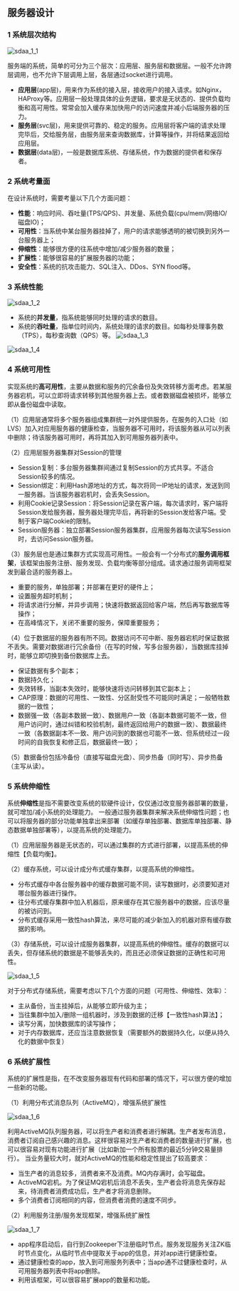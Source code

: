 ﻿## 服务器设计 
 
### 1 系统层次结构

![sdaa_1_1](https://github.com/justscu/BL/blob/master/pics/sdaa_1_1.png)

服务端的系统，简单的可分为三个层次：应用层、服务层和数据层。一般不允许跨层调用，也不允许下层调用上层，各层通过socket进行调用。
- **应用层**(app层)，用来作为系统的接入层，接收用户的接入请求。如Nginx，HAProxy等。应用层一般处理具体的业务逻辑，要求是无状态的、提供负载均衡和高可用性。常常会加入缓存来加快用户的访问速度并减小后端服务器的压力。
- **服务层**(svc层)，用来提供可靠的、稳定的服务。应用层将客户端的请求处理完毕后，交给服务层，由服务层来查询数据库，计算等操作，并将结果返回给应用层。
- **数据层**(data层)，一般是数据库系统、存储系统，作为数据的提供者和保存者。
    
### 2 系统考量面
在设计系统时，需要考量以下几个方面问题：
- **性能**：响应时间、吞吐量(TPS/QPS)、并发量、系统负载(cpu/mem/网络IO/磁盘IO)；
- **可用性**：当系统中某台服务器挂掉了，用户的请求能够透明的被切换到另外一台服务器上；
- **伸缩性**：能够很方便的往系统中增加/减少服务器的数量；
- **扩展性**：能够很容易的扩展服务器的功能；
- **安全性**：系统的抗攻击能力、SQL注入、DDos、SYN flood等。

### 3 系统性能

![sdaa_1_2](https://github.com/justscu/BL/blob/master/pics/sdaa_1_2.png)

- 系统的**并发量**，指系统能够同时处理的请求的数目。
- 系统的**吞吐量**，指单位时间内，系统处理的请求的数目。如每秒处理事务数（TPS），每秒查询数（QPS）等。 
![sdaa_1_3](https://github.com/justscu/BL/blob/master/pics/sdaa_1_3.png)

![sdaa_1_4](https://github.com/justscu/BL/blob/master/pics/sdaa_1_4.png)

### 4 系统可用性
实现系统的**高可用性**，主要从数据和服务的冗余备份及失效转移方面考虑。若某服务器宕机，可以立即将请求转移到其他服务器上去。或者数据磁盘被损坏，能够立即从备份磁盘中读取。

（1）应用层通常将多个服务器组成集群统一对外提供服务，在服务的入口处（如LVS）加入对应用服务器的健康检查，当服务器不可用时，将该服务器从可以列表中删除；待该服务器可用时，再将其加入到可用服务器列表中。

（2）应用层服务器集群对Session的管理
- Session复制：多台服务器集群间通过复制Session的方式共享。不适合Session较多的情况。
- Session绑定：利用Hash源地址的方式，每次将同一IP地址的请求，发送到同一服务器。当该服务器宕机时，会丢失Session。
- 利用Cookie记录Session：将Session记录在客户端，每次请求时，客户端将Session发给服务器，服务器处理完毕后，再将新的Session发给客户端。受制于客户端Cookie的限制。
- Session服务器：独立部署Session服务器集群，应用服务器每次读写Session时，去访问Session服务器。

（3）服务层也是通过集群方式实现高可用性。一般会有一个分布式的**服务调用框架**，该框架由服务注册、服务发现、负载均衡等部分组成。请求通过服务调用框架发到最合适的服务器上。
- 重要的服务，单独部署；并部署在更好的硬件上；
- 设置服务超时机制；
- 将请求进行分解，并异步调用；快速将数据返回给客户端，然后再写数据库等操作；
- 在高峰情况下，关闭不重要的服务，保障重要服务；

（4）位于数据层的服务器有所不同。数据访问不可中断、服务器宕机时保证数据不丢失。需要对数据进行冗余备份（在写的时候，写多台服务器），当数据库挂掉时，能够立即切换到备份数据库上去。
- 保证数据有多个副本；
- 数据持久化；
- 失效转移，当副本失效时，能够快速将访问转移到其它副本上；
- CAP原理：数据的可用性、一致性、分区耐受性不可能同时满足；一般牺牲数据的一致性；
- 数据强一致（各副本数据一致）、数据用户一致（各副本数据可能不一致，但用户访问时，通过纠错和校验机制，最终返回给用户的数据一致）、数据最终一致（各数据副本不一致、用户访问到的数据也可能不一致、但系统经过一段时间的自我恢复和修正后，数据最终一致）；

（5）数据备份包括冷备份（直接写磁盘光盘）、同步热备（同时写）、异步热备（主写从读）。 

### 5 系统伸缩性
系统**伸缩性**是指不需要改变系统的软硬件设计，仅仅通过改变服务器部署的数量，就可增加/减小系统的处理能力。
一般通过服务器集群来解决系统伸缩性问题；也可以将服务器的部分功能单独拿出来部署（如缓存单独部署、数据库单独部署、静态数据单独部署等），以提高系统的处理能力。

（1）应用层服务器是无状态的，可以通过集群的方式进行部署，以提高系统的伸缩性【负载均衡】。

（2）缓存系统，可以设计成分布式缓存集群，以提高系统的伸缩性。
- 分布式缓存中各台服务器中的缓存数据可能不同，读写数据时，必须要知道对哪台服务器进行操作。
- 往分布式缓存集群中加入机器后，原来缓存在其它服务器中的数据，应该尽量的被访问到。
- 分布式缓存采用一致性hash算法，来尽可能的减少新加入的机器对原有缓存数据的影响。

（3）存储系统，可以设计成服务器集群，以提高系统的伸缩性。缓存的数据可以丢失，但存储系统的数据是不能够丢失的，而且还必须保证数据的正确性和可用性。

![sdaa_1_5](https://github.com/justscu/BL/blob/master/pics/sdaa_1_5.png)

对于分布式存储系统，需要考虑以下几个方面的问题（可用性、伸缩性、效率）： 
- 主从备份，当主挂掉后，从能够立即升级为主；
- 当往集群中加入/删除一组机器时，涉及到数据的迁移【一致性hash算法】；
- 读写分离，加快数据库的读写操作；
- 对于内存数据库，还应当注意数据恢复（需要额外的数据持久化，以便从持久化的数据中恢复）

### 6 系统扩展性
系统的扩展性是指，在不改变服务器现有代码和部署的情况下，可以很方便的增加一些新的功能。

（1）利用分布式消息队列（ActiveMQ），增强系统扩展性 

![sdaa_1_6](https://github.com/justscu/BL/blob/master/pics/sdaa_1_6.png)

利用ActiveMQ队列服务器，可以将生产者和消费者进行解耦。生产者发布消息，消费者订阅自己感兴趣的消息。这样很容易对生产者和消费者的数量进行扩展，也可以很容易对现有功能进行扩展（比如新加一个所有股票的最近5分钟交易量排行）。
当业务量较大时，就对ActiveMQ的性能和稳定性提出了较高要求：
- 当生产者的消息较多，消费者来不及消费。MQ内存满时，会写磁盘。
- ActiveMQ宕机。为了保证MQ宕机后消息不丢失，生产者会将消息先保存起来，待消费者消费成功后，生产者才将消息删除。
- 多个消费者订阅相同的内容，但消费者消费的速度不同步。

（2）利用服务注册/服务发现框架，增强系统扩展性

![sdaa_1_7](https://github.com/justscu/BL/blob/master/pics/sdaa_1_7.png)

- app程序启动后，自行到Zookeeper下注册临时节点。服务发现服务关注ZK临时节点变化，从临时节点中提取关于app的信息，并对app进行健康检查。
- 通过健康检查的app，放入到可用服务列表中；当app通不过健康检查时，从可用服务器列表中将app删除。
- 利用该框架，可以很容易扩展app的数量和功能。 
